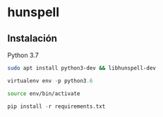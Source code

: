# hunspell

## Instalación
Python 3.7
``` bash
sudo apt install python3-dev && libhunspell-dev
```
``` python 
virtualenv env -p python3.6
```

```bash
source env/bin/activate
```
```python 
pip install -r requirements.txt
```
